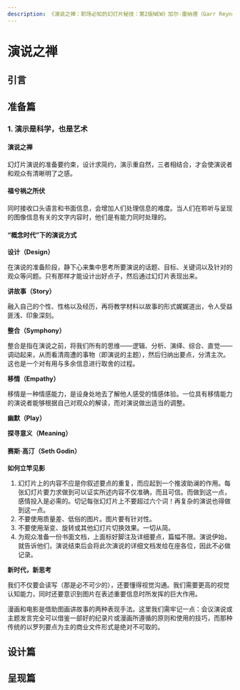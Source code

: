 ```yaml
---
description: 《演说之禅：职场必知的幻灯片秘技：第2版NEW》加尔·雷纳德（Garr Reynolds）
---
```


# 演说之禅

## 引言



## 准备篇

### 1. 演示是科学，也是艺术

#### 演说之禅

幻灯片演说的准备要约束，设计求简约，演示重自然，三者相结合，才会使演说者和观众有清晰明了之感。



#### 福兮祸之所伏

同时接收口头语言和书面信息，会增加人们处理信息的难度。当人们在聆听与呈现的图像信息有关的文字内容时，他们是有能力同时处理的。



#### “概念时代”下的演说方式

**设计（Design）**

在演说的准备阶段，静下心来集中思考所要演说的话题、目标、关键词以及针对的观众等问题。只有那样才能设计出好点子，然后通过幻灯片表现出来。



**讲故事（Story）**

融入自己的个性、性格以及经历，再将教学材料以故事的形式娓娓道出，令人受益匪浅、印象深刻。



**整合（Symphony）**

整合是指在演说之前，将我们所有的思维——逻辑、分析、演绎、综合、直觉——调动起来，从而看清周遭的事物（即演说的主题），然后归纳出要点，分清主次。这也是一个对有用与多余信息进行取舍的过程。



**移情（Empathy）**

移情是一种情感能力，是设身处地去了解他人感受的情感体验。一位具有移情能力的演说者能够根据自己对观众的解读，而对演说做出适当的调整。



**幽默（Play）**



**探寻意义（Meaning）**



#### 赛斯·高汀（Seth Godin）

**如何立竿见影**

1. 幻灯片上的内容不应是你叙述要点的重复，而应起到一个推波助澜的作用。每张幻灯片要力求做到可以证实所述内容不仅准确，而且可信。而做到这一点，感情投入是必需的。切记每张幻灯片上不要超过六个词！再复杂的演说也得做到这一点。
2. 不要使用质量差、低俗的图片。图片要有针对性。
3. 不要使用渐变、旋转或其他幻灯片切换效果。一切从简。
4. 为观众准备一份书面文档，上面标好脚注及详细要点，篇幅不限。演说伊始，就告诉他们，演说结束后会将此次演说的详细文档发给在座各位，因此不必做记录。



**新时代，新思考**

我们不仅要会读写（那是必不可少的），还要懂得视觉沟通。我们需要更高的视觉认知能力，同时还要意识到图片在表述重要信息时所发挥的巨大作用。

漫画和电影是借助图画讲故事的两种表现手法。这里我们需牢记一点：会议演说或主题发言完全可以借鉴一部好的纪录片或漫画所遵循的原则和使用的技巧，而那种传统的以罗列要点为主的商业文件形式是绝对不可取的。

## 设计篇





## 呈现篇



